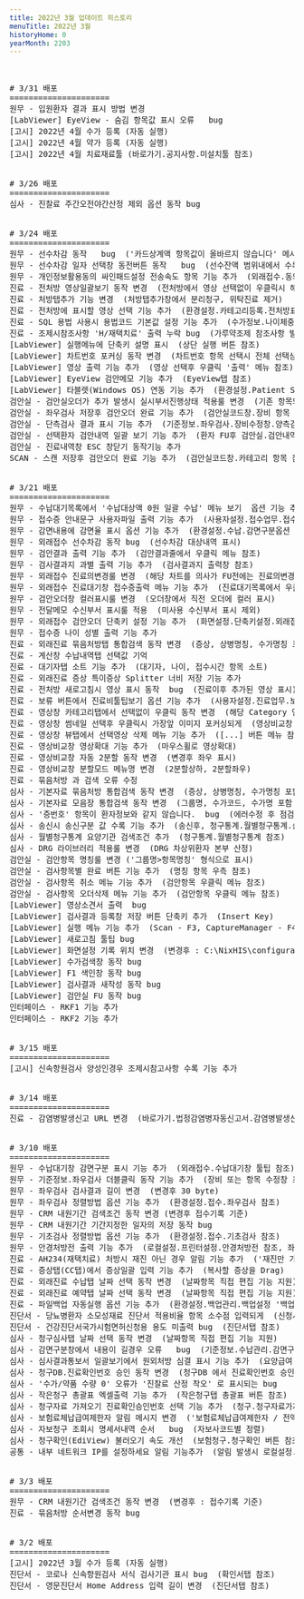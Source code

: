 ```yaml
---
title: 2022년 3월 업데이트 히스토리
menuTitle: 2022년 3월
historyHome: 0
yearMonth: 2203
---
```


<pre>


<bold># 3/31 배포</bold>
=====================
<span class="box jemu">원무</span> - 입원환자 결과 표시 방법 변경  
<span class="box lab">[LabViewer]</span> EyeView - 숨김 항목값 표시 오류   bug
<span class="box notice">[고시]</span> 2022년 4월 수가 등록 (자동 실행)
<span class="box notice">[고시]</span> 2022년 4월 약가 등록 (자동 실행)
<span class="box notice">[고시]</span> 2022년 4월 치료재료툴 (바로가기.공지사항.미설치툴 참조)


<bold># 3/26 배포</bold>
=====================
<span class="box inspect">심사</span> - 진찰료 주간오전야간산정 제외 옵션 동작 bug


<bold># 3/24 배포</bold>
=====================
<span class="box jemu">원무</span> - 선수차감 동작   bug  ('카드상계액 항목값이 올바르지 않습니다' 메시지 bug)
<span class="box jemu">원무</span> - 선수차감 일자 선택창 동전버튼 동작   bug  (선수잔액 범위내에서 수록되도록)
<span class="box jemu">원무</span> - 개인정보활용동의 싸인패드설정 전송속도 항목 기능 추가  (외래접수.동의서.싸인패드설정창 참조)
<span class="box chart">진료</span> - 전처방 영상일괄보기 동작 변경  (전처방에서 영상 선택없이 우클릭시 해당일자의 모든 이미지 보기)
<span class="box chart">진료</span> - 처방탭추가 기능 변경  (처방탭추가창에서 분리청구, 위탁진료 제거)
<span class="box chart">진료</span> - 전처방에 표시할 영상 선택 기능 추가  (환경설정.카테고리등록.전처방표시 항목 참조)
<span class="box chart">진료</span> - SQL 용법 사용시 용법코드 기본값 설정 기능 추가  (수가정보.나이체중별탭 참조)
<span class="box chart">진료</span> - 조제시참조사항 'H/재택치료' 출력 누락 bug  (가루약조제 참조사항 발생시 누락되는 증상)
<span class="box lab">[LabViewer]</span> 실행메뉴에 단축키 설명 표시  (상단 실행 버튼 참조)    
<span class="box lab">[LabViewer]</span> 차트번호 포커싱 동작 변경  (차트번호 항목 선택시 전체 선택상태 되게)
<span class="box lab">[LabViewer]</span> 영상 출력 기능 추가  (영상 선택후 우클릭 '출력' 메뉴 참조)
<span class="box lab">[LabViewer]</span> EyeView 검안메모 기능 추가  (EyeView탭 참조)
<span class="box lab">[LabViewer]</span> 타블렛(Windows OS) 연동 기능 추가  (환경설정.Patient Sync 참조)
<span class="box lab">검안실</span> - 검안실오더가 추가 발생시 실시부서진행상태 적용룰 변경  (기존 항목의 오더수행상태 유지)
<span class="box lab">검안실</span> - 좌우검사 저장후 검안오더 완료 기능 추가  (검안실코드창.장비 항목 참조)
<span class="box lab">검안실</span> - 단측검사 결과 표시 기능 추가  (기준정보.좌우검사.장비수정창.양측검사 항목 참조)
<span class="box lab">검안실</span> - 선택환자 검안내역 일괄 보기 기능 추가  (환자 FU후 검안실.검안내역 버튼 참조)
<span class="box lab">검안실</span> - 진료내역창 ESC 창닫기 동작기능 추가
<span class="box other">SCAN</span> - 스캔 저장후 검안오더 완료 기능 추가  (검안실코드창.카테고리 항목 참조)


<bold># 3/21 배포</bold>
=====================
<span class="box jemu">원무</span> - 수납대기목록에서 '수납대상액 0원 일괄 수납' 메뉴 보기  옵션 기능 추가  (사용자설정.수납업무.보기옵션 참조)
<span class="box jemu">원무</span> - 접수증 안내문구 사용자파일 출력 기능 추가  (사용자설정.접수업무.접수증출력옵션 참조)
<span class="box jemu">원무</span> - 감면내용에 감면율 표시 옵션 기능 추가  (환경설정.수납.감면구분옵션 참조)
<span class="box jemu">원무</span> - 외래접수 선수차감 동작 bug  (선수차감 대상내역 표시)
<span class="box jemu">원무</span> - 검안결과 출력 기능 추가  (검안결과줄에서 우클릭 메뉴 참조)
<span class="box jemu">원무</span> - 검사결과지 과별 출력 기능 추가  (검사결과지 출력창 참조)
<span class="box jemu">원무</span> - 외래접수 진료의변경룰 변경  (해당 차트를 의사가 FU전에는 진료의변경 가능)
<span class="box jemu">원무</span> - 외래접수 진료대기창 접수증출력 메뉴 기능 추가  (진료대기목록에서 우클릭 메뉴 참조)
<span class="box jemu">원무</span> - 검안오더창 컬러표시룰 변경  (오더창에서 직전 오더에 컬러 표시)
<span class="box jemu">원무</span> - 전달메모 수신부서 표시룰 적용  (미사용 수신부서 표시 제외)
<span class="box jemu">원무</span> - 외래접수 검안오더 단축키 설정 기능 추가  (화면설정.단축키설정.외래접수 참조)
<span class="box jemu">원무</span> - 접수증 나이 성별 출력 기능 추가
<span class="box chart">진료</span> - 외래진료 묶음처방탭 통합검색 동작 변경  (증상, 상병명칭, 수가명칭 포함 검색)
<span class="box chart">진료</span> - 계산창 수납내역탭 선택값 기억
<span class="box chart">진료</span> - 대기자탭 소트 기능 추가  (대기자, 나이, 접수시간 항목 소트)
<span class="box chart">진료</span> - 외래진료 증상 특이증상 Splitter 너비 저장 기능 추가  
<span class="box chart">진료</span> - 전처방 새로고침시 영상 표시 동작  bug  (진료이후 추가된 영상 표시)
<span class="box chart">진료</span> - 보류 버튼에서 진료비툴팁보기 옵션 기능 추가  (사용자설정.진료업무.보기옵션 참조)
<span class="box chart">진료</span> - 영상창 카테고리탭에서 선택없이 우클릭 동작 변경  (해당 Category 영상만 표시)
<span class="box chart">진료</span> - 영상창 썸네일 선택후 우클릭시 가장앞 이미지 포커싱되게  (영상비교창 동작 참조)
<span class="box chart">진료</span> - 영상창 뷰탭에서 선택영상 삭제 메뉴 기능 추가  ([...] 버튼 메뉴 참조)
<span class="box chart">진료</span> - 영상비교창 영상확대 기능 추가  (마우스휠로 영상확대)      
<span class="box chart">진료</span> - 영상비교창 자동 2분할 동작 변경  (변경후 좌우 표시)
<span class="box chart">진료</span> - 영상비교창 분할모드 메뉴명 변경  (2분할상하, 2분할좌우)
<span class="box chart">진료</span> - 묶음처방 과 검색 오류 수정
<span class="box inspect">심사</span> - 기본자료 묶음처방 통합검색 동작 변경  (증상, 상병명칭, 수가명칭 포함 검색)
<span class="box inspect">심사</span> - 기본자료 모음장 통합검색 동작 변경  (그룹명, 수가코드, 수가명 포함 검색)
<span class="box inspect">심사</span> - '증번호' 항목이 환자정보와 같지 않습니다.  bug  (에러수정 후 점검되지 않게)  
<span class="box inspect">심사</span> - 송신시 송신구분 값 수록 기능 추가  (송신후, 청구통계.월별청구통계.송신구분 항목 참조)
<span class="box inspect">심사</span> - 월별청구통계 요양기관 검색조건 추가  (청구통계.월별청구통계 참조)
<span class="box inspect">심사</span> - DRG 라이브러리 적용룰 변경  (DRG 차상위환자 본부 산정)
<span class="box lab">검안실</span> - 검안항목 명칭룰 변경 ('그룹명>항목명칭' 형식으로 표시)
<span class="box lab">검안실</span> - 검사항목별 완료 버튼 기능 추가  (명칭 항목 우측 참조)
<span class="box lab">검안실</span> - 검사항목 취소 메뉴 기능 추가  (검안항목 우클릭 메뉴 참조)
<span class="box lab">검안실</span> - 검사항목 오더삭제 메뉴 기능 추가  (검안항목 우클릭 메뉴 참조)
<span class="box lab">[LabViewer]</span> 영상소견서 출력  bug
<span class="box lab">[LabViewer]</span> 검사결과 등록창 저장 버튼 단축키 추가  (Insert Key)
<span class="box lab">[LabViewer]</span> 실행 메뉴 기능 추가  (Scan - F3, CaptureManager - F4, PosVision - F5)
<span class="box lab">[LabViewer]</span> 새로고침 툴팁 bug
<span class="box lab">[LabViewer]</span> 화면설정 기록 위치 변경  (변경후 : C:\NixHIS\configuration\ScreenDesign_EyeView.xml)
<span class="box lab">[LabViewer]</span> 수가검색창 동작 bug
<span class="box lab">[LabViewer]</span> F1 색인창 동작 bug
<span class="box lab">[LabViewer]</span> 검사결과 새작성 동작 bug
<span class="box lab">[LabViewer]</span> 검안실 FU 동작 bug
<span class="box other">인터페이스</span> - RKF1 기능 추가
<span class="box other">인터페이스</span> - RKF2 기능 추가


<bold># 3/15 배포</bold>
=====================
<span class="box notice">[고시]</span> 신속항원검사 양성인경우 조제시참고사항 수록 기능 추가


<bold># 3/14 배포</bold>
=====================
<span class="box chart">진료</span> - 감염병발생신고 URL 변경  (바로가기.법정감염병자동신고서.감염병발생신고 메뉴 참조)


<bold># 3/10 배포</bold>
=====================
<span class="box jemu">원무</span> - 수납대기창 감면구분 표시 기능 추가  (외래접수.수납대기창 툴팁 참조)
<span class="box jemu">원무</span> - 기준정보.좌우검사 더블클릭 동작 기능 추가  (장비 또는 항목 수정창 표시)
<span class="box jemu">원무</span> - 좌우검사 검사결과 길이 변경  (변경후 30 byte)
<span class="box jemu">원무</span> - 좌우검사 정렬방법 옵션 기능 추가  (환경설정.접수.좌우검사 참조)
<span class="box jemu">원무</span> - CRM 내원기간 검색조건 동작 변경 (변경후 접수기록 기준)
<span class="box jemu">원무</span> - CRM 내원기간 기간지정한 일자의 저장 동작 bug  
<span class="box jemu">원무</span> - 기초검사 정렬방법 옵션 기능 추가  (환경설정.접수.기초검사 참조)
<span class="box jemu">원무</span> - 안경처방전 출력 기능 추가  (로컬설정.프린터설정.안경처방전 참조, 좌우검사결과 우측 메뉴 참조)
<span class="box chart">진료</span> - AH234(재택치료) 처방시 재진 아닌 경우 알림 기능 추가  ('재진만 가능합니다' 알림)
<span class="box chart">진료</span> - 증상탭(CC탭)에서 증상일괄 입력 기능 추가  (복사할 증상을 Drag)
<span class="box chart">진료</span> - 외래진료 수납탭 날짜 선택 동작 변경  (날짜항목 직접 편집 기능 지원)
<span class="box chart">진료</span> - 외래진료 예약탭 날짜 선택 동작 변경  (날짜항목 직접 편집 기능 지원)
<span class="box chart">진료</span> - 파일백업 자동실행 옵션 기능 추가  (환경설정.백업관리.백업설정 '백업확인없이 자동 실행' 옵션 참조)
<span class="box diag">진단서</span> - 당뇨병환자 소모성재료 진단서 적용비율 항목 소수점 입력되게  (신청서탭 참조)
<span class="box diag">진단서</span> - 건강진단서국가시험면허신청용 용도 미출력 bug  (진단서탭 참조)
<span class="box inspect">심사</span> - 청구심사탭 날짜 선택 동작 변경  (날짜항목 직접 편집 기능 지원)
<span class="box inspect">심사</span> - 감면구분창에서 내용이 길경우 오류   bug  (기준정보.수납관리.감면구분 메뉴 참조)
<span class="box inspect">심사</span> - 심사결과통보서 일괄보기에서 원외처방 심결 표시 기능 추가  (요양급여 심사결과 통보서 일괄보기창 참조)
<span class="box inspect">심사</span> - 청구DB.진료확인번호 승인 동작 변경  (청구DB 에서 진료확인번호 승인 시 진료DB에 적용)
<span class="box inspect">심사</span> - '수가/약품 수량 0' 오류가 '진찰료 산정 착오' 로 표시되는 bug
<span class="box inspect">심사</span> - 작은청구 총괄표 엑셀출력 기능 추가  (작은청구탭 총괄표 버튼 참조)
<span class="box inspect">심사</span> - 청구자료 가져오기 진료확인승인번호 선택 기능 추가  (청구.청구자료가져오기 버튼 참조)
<span class="box inspect">심사</span> - 보험료체납급여제한자 알림 메시지 변경  ('보험료체납급여제한자 / 전액본인부담 후 청구대상' 알림 표시)
<span class="box inspect">심사</span> - 자보청구 조회시 명세서내역 순서   bug  (자보사코드별 정렬)
<span class="box inspect">심사</span> - 청구확인(EdiView) 불러오기 속도 개선  (보험청구.청구확인 버튼 참조)
<span class="box other">공통</span> - 내부 네트워크 IP를 설정하세요 알림 기능추가  (알림 발생시 로컬설정.기본.내부네트워크IP 항목 참조)


<bold># 3/3 배포</bold>
=====================
<span class="box jemu">원무</span> - CRM 내원기간 검색조건 동작 변경  (변경후 : 접수기록 기준)
<span class="box chart">진료</span> - 묶음처방 순서변경 동작 bug


<bold># 3/2 배포</bold>
=====================
<span class="box notice">[고시]</span> 2022년 3월 수가 등록 (자동 실행)
<span class="box diag">진단서</span> - 코로나 신속항원검사 서식 검사기관 표시 bug  (확인서탭 참조)
<span class="box diag">진단서</span> - 영문진단서 Home Address 입력 길이 변경  (진단서탭 참조)

</pre>
